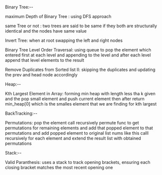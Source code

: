 Binary Tree:--

maximum Depth of Binary Tree :
      using DFS approach

same Tree or not :
      two trees are said to be same if they both are structurally identical and the nodes have same value

Invert Tree:
      when at root swapping the left and right nodes

Binary Tree Level Order Traversal:
      using queue to pop the element which entered first at each level and appending to the level and after each level append that level elements to the result

Remove Duplicates from Sorted list II:
      skipping the duplicates and updating the prev and head node accordingly
      
Heap:--

Kth Largest Element in Array:
      forming min heap with length less tha k given and the pop small element and push current element then after return min_heap[0] which is the smalles element that we are finding for kth largest

BackTracking:--

Permutations:
      pop the element call recursively permute func to get permutations for remaining elements and add that popped element to that permutations and add popped element to original list nums like this calll recursively for each element and extend the result list with obtained permutations

Stack:--

Valid Paranthesis:
      uses a stack to track opening brackets, ensuring each closing bracket matches the most recent opening one
